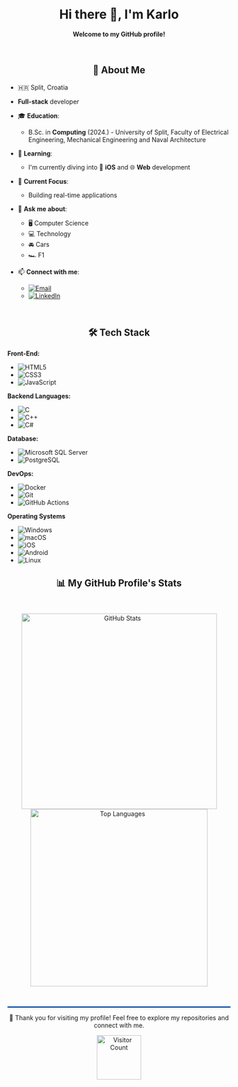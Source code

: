 <h1 align="center">Hi there 👋, I'm Karlo</h1>
<p align="center"> 
  <strong>Welcome to my GitHub profile!</strong>
</p>

&nbsp;

<h2 align="center">🚀 About Me </h2>

* 🇭🇷 Split, Croatia
* **Full-stack** developer

* 🎓 **Education**:  
  - B.Sc. in **Computing** (2024.) - University of Split, Faculty of Electrical Engineering, Mechanical Engineering and Naval Architecture


* 🌱 **Learning**:  
  - I'm currently diving into 📱 **iOS** and 🌐 **Web** development

* 🎯 **Current Focus**:  
  - Building real-time applications

* 💬 **Ask me about**:  
  - 🖥️ Computer Science
  - 💻 Technology
  - 🚘 Cars
  - 🏎️ F1

* 📫 **Connect with me**:
   - [![Email](https://img.shields.io/badge/Email-black?style=flat&logo=gmail)](mailto:karlo.nevescanin21@gmail.com)
   - [![LinkedIn](https://img.shields.io/badge/LinkedIn-blue?style=flat&logo=linkedin)](www.linkedin.com/in/karlo-nevešćanin)

  &nbsp;

<h2 align="center">🛠️ Tech Stack</h2> 

**Front-End:**
- ![HTML5](https://img.shields.io/badge/HTML-E34F26?style=flat&logo=html5&logoColor=white)
- ![CSS3](https://img.shields.io/badge/CSS-1572B6?style=flat&logo=css3&logoColor=white)
- ![JavaScript](https://img.shields.io/badge/JavaScript-F7DF1E?style=flat&logo=javascript&logoColor=black)

**Backend Languages:**
- ![C](https://img.shields.io/badge/C-A8B400?style=flat&logo=c&logoColor=white)
- ![C++](https://img.shields.io/badge/C++-00599C?style=flat&logo=cplusplus&logoColor=white)
- ![C#](https://img.shields.io/badge/C%23-239120?style=flat&logo=csharp&logoColor=white)

**Database:**
- ![Microsoft SQL Server](https://img.shields.io/badge/Microsoft_SQL_Server-CC2927?style=flat&logo=microsoftsqlserver&logoColor=white)
- ![PostgreSQL](https://img.shields.io/badge/PostgreSQL-336791?style=flat&logo=postgresql&logoColor=white)

**DevOps:**
- ![Docker](https://img.shields.io/badge/Docker-2496ED?style=flat&logo=docker&logoColor=white)
- ![Git](https://img.shields.io/badge/Git-F05032?style=flat&logo=git&logoColor=white)
- ![GitHub Actions](https://img.shields.io/badge/GitHub_Actions-2088FF?style=flat&logo=github-actions&logoColor=white)

**Operating Systems**
- ![Windows](https://img.shields.io/badge/Windows-0078D6?style=flat&logo=windows&logoColor=white)
- ![macOS](https://img.shields.io/badge/macOS-000000?style=flat&logo=apple&logoColor=white)
- ![iOS](https://img.shields.io/badge/iOS-000000?style=flat&logo=apple&logoColor=white)
- ![Android](https://img.shields.io/badge/Android-3DDC84?style=flat&logo=android&logoColor=white)
- ![Linux](https://img.shields.io/badge/Linux-FCC624?style=flat&logo=linux&logoColor=black)

<h2 align="center">📊 My GitHub Profile's Stats</h2>

&nbsp;

<div align="center">
  <img src="https://github-readme-stats.vercel.app/api?username=knevescanin&show_icons=true&theme=radical" alt="GitHub Stats" width="441"/>
  <img src="https://github-readme-stats.vercel.app/api/top-langs/?username=knevescanin&layout=compact&theme=radical" alt="Top Languages" width="400"/>
</div>

&nbsp;

<hr style="border: 1px solid #007bff;">

<div align="center">
  <p>🌟 Thank you for visiting my profile! Feel free to explore my repositories and connect with me.</p>
  <img src="https://komarev.com/ghpvc/?username=knevescanin&color=blue" alt="Visitor Count" width="100"/>
</div>



